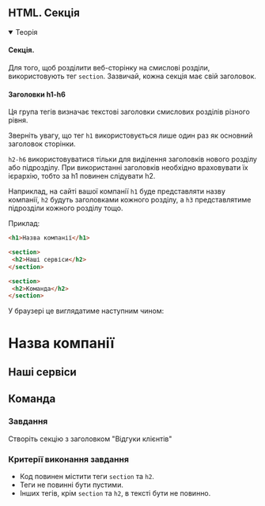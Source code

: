 ## HTML. Секція

<details open>
  <summary>Теорія</summary>

#### Секція.

Для того, щоб розділити веб-сторінку на смислові розділи, використовують тег `section`. Зазвичай, кожна секція має свій заголовок. 

#### Заголовки h1-h6

Ця група тегів визначає текстові заголовки смислових розділів різного рівня.

Зверніть увагу, що тег `h1` використовується лише один раз як основний заголовок сторінки.

`h2-h6` використовуватися тільки для виділення заголовків нового розділу або підрозділу. При використанні заголовків необхідно враховувати їх ієрархію, тобто за h1 повинен слідувати h2.

Наприклад, на сайті вашої компанії `h1` буде представляти назву компанії, `h2` будуть заголовками кожного розділу, а `h3` представлятиме підрозділи кожного розділу тощо.



Приклад:

```html
<h1>Назва компанії</h1> 

<section>
 <h2>Наші сервіси</h2>
</section>

<section>
 <h2>Команда</h2>
</section>
```
У браузері це виглядатиме наступним чином:

<div class="browser">
<h1>Назва компанії</h1> 

<section>
 <h2>Наші сервіси</h2>
</section>

<section>
 <h2>Команда</h2>
</section>
</div>

</details>

<h3 class="task">Завдання</h3>

Створіть секцію з заголовком "Відгуки клієнтів"

<h3 class="test">Критерії виконання завдання</h3>

- Код повинен містити теги `section` та `h2`.
- Теги не повинні бути пустими.
- Інших тегів, крім `section` та `h2`, в тексті бути не повинно.